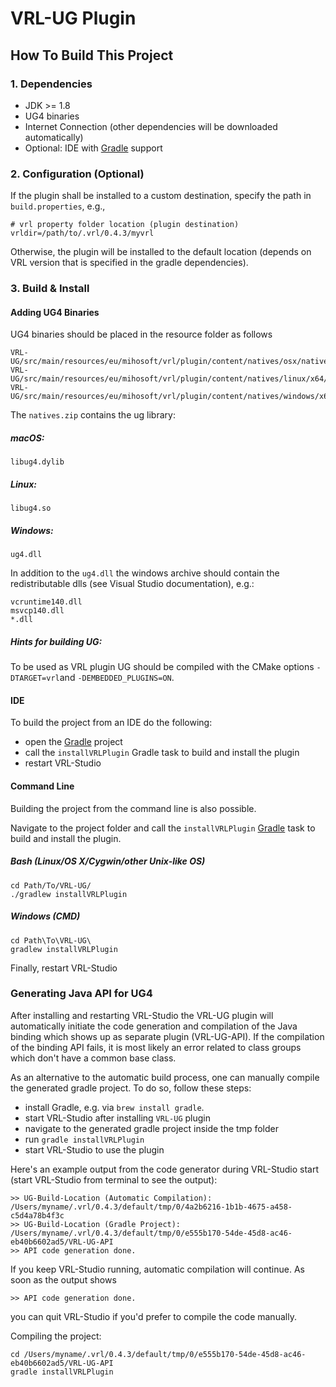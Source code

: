 # VRL-UG Plugin

## How To Build This Project

### 1. Dependencies

- JDK >= 1.8
- UG4 binaries
- Internet Connection (other dependencies will be downloaded automatically)
- Optional: IDE with [Gradle](http://www.gradle.org/) support


### 2. Configuration (Optional)

If the plugin shall be installed to a custom destination, specify the path in `build.properties`, e.g.,
    
    # vrl property folder location (plugin destination)
    vrldir=/path/to/.vrl/0.4.3/myvrl
    
Otherwise, the plugin will be installed to the default location (depends on VRL version that is specified in the gradle dependencies).

### 3. Build & Install

#### Adding UG4 Binaries 

UG4 binaries should be placed in the resource folder as follows

```
VRL-UG/src/main/resources/eu/mihosoft/vrl/plugin/content/natives/osx/natives.zip
VRL-UG/src/main/resources/eu/mihosoft/vrl/plugin/content/natives/linux/x64/natives.zip
VRL-UG/src/main/resources/eu/mihosoft/vrl/plugin/content/natives/windows/x64/natives.zip
```
The `natives.zip` contains the ug library:

##### macOS:

```
libug4.dylib
```

##### Linux:

```
libug4.so
```

##### Windows:

```
ug4.dll
```

In addition to the `ug4.dll` the windows archive should contain the redistributable dlls (see Visual Studio documentation), e.g.:

```
vcruntime140.dll
msvcp140.dll
*.dll
``` 

##### Hints for building UG:

To be used as VRL plugin UG should be compiled with the CMake options `-DTARGET=vrl`and `-DEMBEDDED_PLUGINS=ON`.

#### IDE

To build the project from an IDE do the following:

- open the  [Gradle](http://www.gradle.org/) project
- call the `installVRLPlugin` Gradle task to build and install the plugin
- restart VRL-Studio

#### Command Line

Building the project from the command line is also possible.

Navigate to the project folder and call the `installVRLPlugin` [Gradle](http://www.gradle.org/)
task to build and install the plugin.

##### Bash (Linux/OS X/Cygwin/other Unix-like OS)

    cd Path/To/VRL-UG/
    ./gradlew installVRLPlugin
    
##### Windows (CMD)

    cd Path\To\VRL-UG\
    gradlew installVRLPlugin

Finally, restart VRL-Studio

### Generating Java API for UG4

After installing and restarting VRL-Studio the VRL-UG plugin will automatically initiate the code generation and compilation of the Java binding which shows up as separate plugin (VRL-UG-API). If the compilation of the binding API fails, it is most likely an error related to class groups which don't have a common base class. 

As an alternative to the automatic build process, one can manually compile the generated gradle project. To do so, follow these steps:

- install Gradle, e.g. via `brew install gradle`.
- start VRL-Studio after installing `VRL-UG` plugin
- navigate to the generated gradle project inside the tmp folder
- run `gradle installVRLPlugin`
- start VRL-Studio to use the plugin

Here's an example output from the code generator during VRL-Studio start (start VRL-Studio from terminal to see the output):

```
>> UG-Build-Location (Automatic Compilation): /Users/myname/.vrl/0.4.3/default/tmp/0/4a2b6216-1b1b-4675-a458-c5d4a78b4f3c
>> UG-Build-Location (Gradle Project):        /Users/myname/.vrl/0.4.3/default/tmp/0/e555b170-54de-45d8-ac46-eb40b6602ad5/VRL-UG-API
>> API code generation done.
```

If you keep VRL-Studio running, automatic compilation will continue. As soon as the output shows 

  `>> API code generation done.`
  
you can quit VRL-Studio if you'd prefer to compile the code manually.

Compiling the project:

```
cd /Users/myname/.vrl/0.4.3/default/tmp/0/e555b170-54de-45d8-ac46-eb40b6602ad5/VRL-UG-API
gradle installVRLPlugin
```


  

